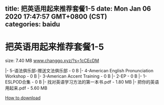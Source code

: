 
title: 把英语用起来推荐套餐1-5
date: Mon Jan 06 2020 17:47:57 GMT+0800 (CST)    
categories: baidu
---

# 把英语用起来推荐套餐1-5
size: 7.40 MB
 www.changgo.xyz/?s=1cCEcDM
 
|- 5-语法俱乐部-赠送文法俱乐部 - 0 B
|- 4-American English Pronunciation Workshop - 0 B
|- 3-American Accent Training - 0 B
|- 2-EP - 0 B
|- 1-ESLPOD合集 - 0 B
|- 找对英语学习方法的第一本书.pdf - 1.80 MB
|- 把你的英语用起来.pdf - 5.60 MB

[How to download](https://bpcam.bemobtrk.com/go/2ceec3aa-1ca2-46d6-b9ff-aaa5c184517c?jno=2227)
